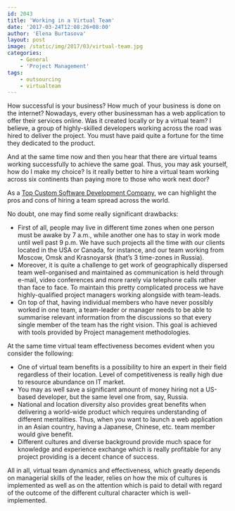 ```yaml
---
id: 2043
title: 'Working in a Virtual Team'
date: '2017-03-24T12:08:26+08:00'
author: 'Elena Burtasova'
layout: post
image: /static/img/2017/03/virtual-team.jpg
categories:
    - General
    - 'Project Management'
tags:
    - outsourcing
    - virtualteam
---
```


How successful is your business? How much of your business is done on the internet? Nowadays, every other businessman has a web application to offer their services online. Was it created locally or by a virtual team? I believe, a group of highly-skilled developers working across the road was hired to deliver the project. You must have paid quite a fortune for the time they dedicated to the product.

And at the same time now and then you hear that there are virtual teams working successfully to achieve the same goal. Thus, you may ask yourself, how do I make my choice? Is it really better to hire a virtual team working across six continents than paying more to those who work next door?

As a [Top Custom Software Development Company](https://www.softwaredevelopmentcompany.co/2019/07/01/software-development-life-cycle-a-complete-checklist/), we can highlight the pros and cons of hiring a team spread across the world.

No doubt, one may find some really significant drawbacks:

- First of all, people may live in different time zones when one person must be awake by 7 a.m., while another one has to stay in work mode until well past 9 p.m. We have such projects all the time with our clients located in the USA or Canada, for instance, and our team working from Moscow, Omsk and Krasnoyarsk (that’s 3 time-zones in Russia).
- Moreover, it is quite a challenge to get work of geographically dispersed team well-organised and maintained as communication is held through e-mail, video conferences and more rarely via telephone calls rather than face to face. To maintain this pretty complicated process we have highly-qualified project managers working alongside with team-leads.
- On top of that, having individual members who have never possibly worked in one team, a team-leader or manager needs to be able to summarise relevant information from the discussions so that every single member of the team has the right vision. This goal is achieved with tools provided by Project management methodologies.

At the same time virtual team effectiveness becomes evident when you consider the following:

- One of virtual team benefits is a possibility to hire an expert in their field regardless of their location. Level of competitiveness is really high due to resource abundance on IT market.
- You may as well save a significant amount of money hiring not a US-based developer, but the same level one from, say, Russia.
- National and location diversity also provides great benefits when delivering a world-wide product which requires understanding of different mentalities. Thus, when you want to launch a web application in an Asian country, having a Japanese, Chinese, etc. team member would give benefit.
- Different cultures and diverse background provide much space for knowledge and experience exchange which is really profitable for any project providing is a decent chance of success.

All in all, virtual team dynamics and effectiveness, which greatly depends on managerial skills of the leader, relies on how the mix of cultures is implemented as well as on the attention which is paid to detail with regard of the outcome of the different cultural character which is well-implemented.